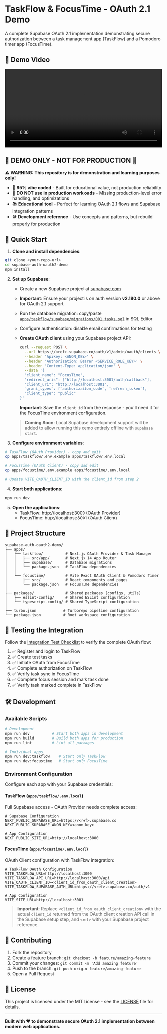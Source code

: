 # TaskFlow & FocusTime - OAuth 2.1 Demo

A complete Supabase OAuth 2.1 implementation demonstrating secure authorization between a task management app (TaskFlow) and a Pomodoro timer app (FocusTime).

## 🎥 Demo Video

<video width="100%" controls>
  <source src="./demo/supabase_oauth2_demo.mp4" type="video/mp4">
  Your browser does not support the video tag. <a href="./demo/supabase_oauth2_demo.mp4">Download the demo video</a>
</video>

## 🚨 **DEMO ONLY - NOT FOR PRODUCTION** 🚨

**⚠️ WARNING: This repository is for demonstration and learning purposes only!**

- 🧪 **95% vibe coded** - Built for educational value, not production reliability
- 🚫 **DO NOT use in production workloads** - Missing production-level error handling, and optimizations
- 📚 **Educational tool** - Perfect for learning OAuth 2.1 flows and Supabase integration patterns
- 🛠️ **Development reference** - Use concepts and patterns, but rebuild properly for production

## 🚀 Quick Start

1. **Clone and install dependencies**:
```bash
git clone <your-repo-url>
cd supabase-auth-oauth2-demo
npm install
```

2. **Set up Supabase**:
   - Create a new Supabase project at [supabase.com](https://supabase.com)
   - **Important**: Ensure your project is on auth version **v2.180.0** or above for OAuth 2.1 support
   - Run the database migration: copy/paste [`apps/taskflow/supabase/migrations/001_tasks.sql`](./apps/taskflow/supabase/migrations/001_tasks.sql) in SQL Editor
   - Configure authentication: disable email confirmations for testing
   - **Create OAuth client** using your Supabase project API:
     
     ```bash
     curl --request POST \
       --url https://<ref>.supabase.co/auth/v1/admin/oauth/clients \
       --header 'Apikey: <ANON_KEY>' \
       --header 'Authorization: Bearer <SERVICE_ROLE_KEY>' \
       --header 'Content-Type: application/json' \
       --data '{
       "client_name": "FocusTime",
       "redirect_uris": ["http://localhost:3001/auth/callback"],
       "client_uri": "http://localhost:3001",
       "grant_types": ["authorization_code", "refresh_token"],
       "client_type": "public"
     }'
     ```
     
     **Important**: Save the `client_id` from the response - you'll need it for the FocusTime environment configuration.
     
   > **Coming Soon**: Local Supabase development support will be added to allow running this demo entirely offline with `supabase start`.

3. **Configure environment variables**:
```bash
# TaskFlow (OAuth Provider) - copy and edit
cp apps/taskflow/.env.example apps/taskflow/.env.local

# FocusTime (OAuth Client) - copy and edit  
cp apps/focustime/.env.example apps/focustime/.env.local

# Update VITE_OAUTH_CLIENT_ID with the client_id from step 2
```

4. **Start both applications**:
```bash
npm run dev
```

5. **Open the applications**:
   - TaskFlow: http://localhost:3000 (OAuth Provider)
   - FocusTime: http://localhost:3001 (OAuth Client)

## 📁 Project Structure

```
supabase-auth-oauth2-demo/
├── apps/
│   ├── taskflow/          # Next.js OAuth Provider & Task Manager
│   │   ├── src/app/       # Next.js 14 App Router
│   │   ├── supabase/      # Database migrations
│   │   └── package.json   # TaskFlow dependencies
│   │
│   └── focustime/         # Vite React OAuth Client & Pomodoro Timer
│       ├── src/           # React components and pages
│       └── package.json   # FocusTime dependencies
│
├── packages/              # Shared packages (configs, utils)
│   ├── eslint-config/     # Shared ESLint configuration
│   └── typescript-config/ # Shared TypeScript configuration
│
├── turbo.json            # Turborepo pipeline configuration
└── package.json          # Root workspace configuration
```

## 🧪 Testing the Integration

Follow the [Integration Test Checklist](./integration-test.md) to verify the complete OAuth flow:

1. ✅ Register and login to TaskFlow
2. ✅ Create test tasks  
3. ✅ Initiate OAuth from FocusTime
4. ✅ Complete authorization on TaskFlow
5. ✅ Verify task sync in FocusTime
6. ✅ Complete focus session and mark task done
7. ✅ Verify task marked complete in TaskFlow

## 🛠️ Development

### Available Scripts

```bash
# Development
npm run dev          # Start both apps in development
npm run build        # Build both apps for production  
npm run lint         # Lint all packages

# Individual apps
npm run dev:taskflow    # Start only TaskFlow
npm run dev:focustime   # Start only FocusTime
```

### Environment Configuration

Configure each app with your Supabase credentials:

#### TaskFlow (`apps/taskflow/.env.local`)
Full Supabase access - OAuth Provider needs complete access:

```env
# Supabase Configuration
NEXT_PUBLIC_SUPABASE_URL=https://<ref>.supabase.co
NEXT_PUBLIC_SUPABASE_ANON_KEY=<anon_key>

# App Configuration
NEXT_PUBLIC_SITE_URL=http://localhost:3000
```

#### FocusTime (`apps/focustime/.env.local`)
OAuth Client configuration with TaskFlow integration:

```env
# TaskFlow OAuth Configuration
VITE_TASKFLOW_URL=http://localhost:3000
VITE_TASKFLOW_API_URL=http://localhost:3000/api
VITE_OAUTH_CLIENT_ID=<client_id_from_oauth_client_creation>
VITE_TASKFLOW_SUPABASE_AUTH_URL=https://<ref>.supabase.co/auth/v1

# App Configuration
VITE_SITE_URL=http://localhost:3001
```

> **Important**: Replace `<client_id_from_oauth_client_creation>` with the actual `client_id` returned from the OAuth client creation API call in the Supabase setup step, and `<ref>` with your Supabase project reference.

## 🤝 Contributing

1. Fork the repository
2. Create a feature branch: `git checkout -b feature/amazing-feature`
3. Commit your changes: `git commit -m 'Add amazing feature'`
4. Push to the branch: `git push origin feature/amazing-feature`
5. Open a Pull Request

## 📄 License

This project is licensed under the MIT License - see the [LICENSE](LICENSE) file for details.

---

**Built with ❤️ to demonstrate secure OAuth 2.1 implementation between modern web applications.**
